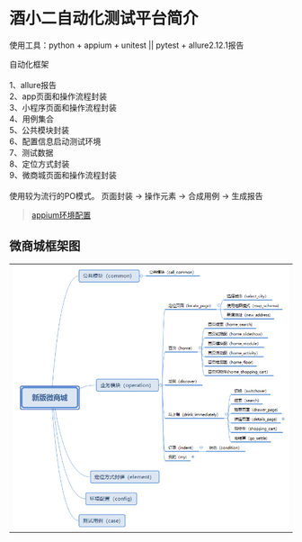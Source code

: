 # 酒小二自动化测试平台简介

使用工具：python + appium + unitest || pytest + allure2.12.1报告

自动化框架\
\
1、allure报告\
2、app页面和操作流程封装\
3、小程序页面和操作流程封装\
4、用例集合\
5、公共模块封装\
6、配置信息启动测试环境\
7、测试数据\
8、定位方式封装\
9、微商城页面和操作流程封装\
\
使用较为流行的PO模式。
页面封装 → 操作元素 → 合成用例 → 生成报告

>[appium环境配置](https://github.com/yuanshen12/jiuxiaoer/blob/test/appium.text)

## 微商城框架图

<table>
<tr>
<td><img src="https://github.com/yuanshen12/jiuxiaoer/blob/test/config/call_me.jpg"/></td>
</tr>

</table>


